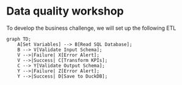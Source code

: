 # Data quality workshop

To develop the business challenge, we will set up the following ETL


```mermaid
graph TD;
    A[Set Variables] --> B[Read SQL Database];
    B --> V[Validate Input Schema];
    V -->|Failure| X[Error Alert];
    V -->|Success| C[Transform KPIs];
    C --> Y[Validate Output Schema];
    Y -->|Failure| Z[Error Alert];
    Y -->|Success| D[Save to DuckDB];
```